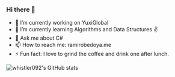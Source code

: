 ### Hi there 👋

- 🔭 I’m currently working on YuxiGlobal
- 🌱 I’m currently learning Algorithms and Data Structures ✌
- 💬 Ask me about C#
- 📫 How to reach me: ramirobedoya.me
- ⚡ Fun fact: I love to grind the coffee and drink one after lunch.


![whistler092's GitHub stats](https://github-readme-stats.vercel.app/api?username=whistler092&show_icons=true)





<!--
**Whistler092/Whistler092** is a ✨ _special_ ✨ repository because its `README.md` (this file) appears on your GitHub profile.

[![Top Langs](https://github-readme-stats.vercel.app/api/top-langs/?username=whistler092)](https://github.com/Whistler092?tab=repositories)


Here are some ideas to get you started:

- 🔭 I’m currently working on ...
- 🌱 I’m currently learning ...
- 👯 I’m looking to collaborate on ...
- 🤔 I’m looking for help with ...
- 💬 Ask me about ...
- 📫 How to reach me: ...
- 😄 Pronouns: ...
- ⚡ Fun fact: ...
-->

